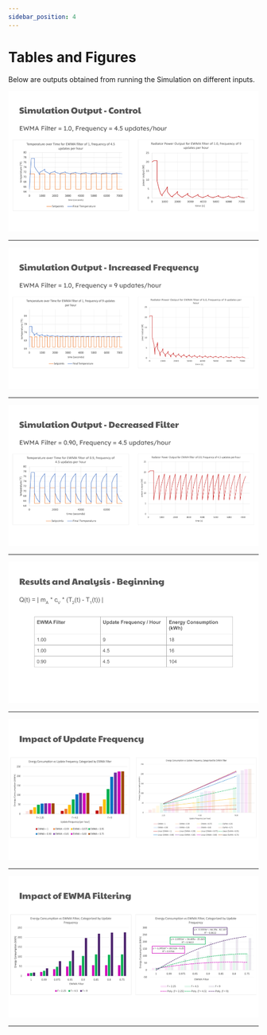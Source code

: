 ```yaml
---
sidebar_position: 4
---
```


# Tables and Figures

Below are outputs obtained from running the Simulation on different inputs.

<img src="https://raw.githubusercontent.com/suobset/iCons3/main/assets/slide1.png" />

<hr />

<img src="https://raw.githubusercontent.com/suobset/iCons3/main/assets/slide2.png" />

<hr />

<img src="https://raw.githubusercontent.com/suobset/iCons3/main/assets/slide3.png" />

<hr /> 

<img src="https://raw.githubusercontent.com/suobset/iCons3/main/assets/slide6.png" />

<hr />

<img src="https://raw.githubusercontent.com/suobset/iCons3/main/assets/slide4.png" />

<hr />

<img src="https://raw.githubusercontent.com/suobset/iCons3/main/assets/slide5.png" />

<hr />